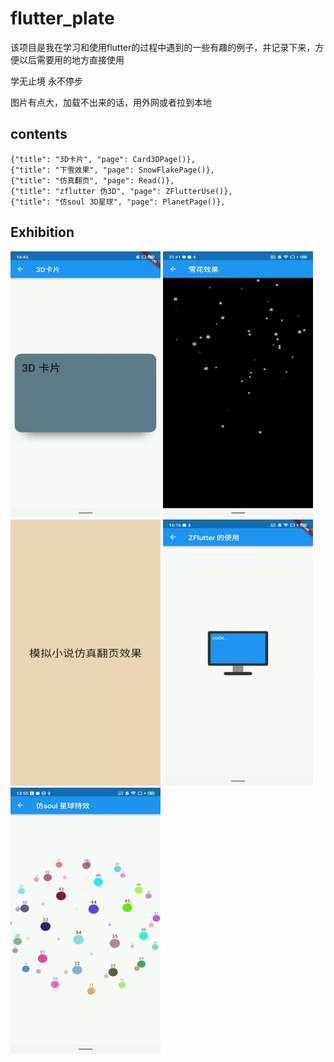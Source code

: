 # flutter_plate

该项目是我在学习和使用flutter的过程中遇到的一些有趣的例子，并记录下来，方便以后需要用的地方直接使用

学无止境 永不停步

图片有点大，加载不出来的话，用外网或者拉到本地

## contents
    {"title": "3D卡片", "page": Card3DPage()},
    {"title": "下雪效果", "page": SnowFlakePage()},
    {"title": "仿真翻页", "page": Read()},
    {"title": "zflutter 伪3D", "page": ZFlutterUse()},
    {"title": "仿soul 3D星球", "page": PlanetPage()},


## Exhibition

<div>
  <img src="https://github.com/zhou-Flutter/flutter_plate/blob/master/assets/3D_Card.gif?raw=true" width="240px" height="426px"/>
  <img src="https://github.com/zhou-Flutter/flutter_plate/blob/master/assets/snowflake.gif?raw=true" width="240px" height="426px"/>
  <img src="https://github.com/zhou-Flutter/flutter_plate/blob/master/assets/simulate_page.gif?raw=true" width="240px" height="426px"/>
  <img src="https://raw.githubusercontent.com/zhou-Flutter/flutter_plate/master/assets/zFlutter.gif" width="240px" height="426px"/>
  <img src="https://raw.githubusercontent.com/zhou-Flutter/flutter_plate/master/assets/planet.gif" width="240px" height="426px"/>
 
 
</div>

 

